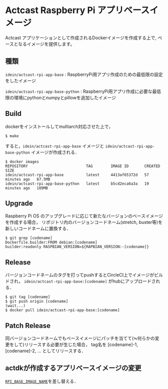 # Actcast Raspberry Pi アプリベースイメージ

Actcast アプリケーションとして作成されるDockerイメージを作成する上で, ベースとなるイメージを提供します。

## 種類

`idein/actcast-rpi-app-base`
: RaspberryPi用アプリ作成のための最低限の設定をしたイメージ

`idein/actcast-rpi-app-base-python`
: RaspberryPi用アプリ作成に必要な最低限の環境にpythonとnumpyとpillowを追加したイメージ

## Build

dockerをインストールしてmultiarch対応させた上で，

```console
$ make
```

すると，`idein/actcast-rpi-app-base` イメージと `idein/actcast-rpi-app-base-python` イメージが作成される．

```console
$ docker images
REPOSITORY                          TAG        IMAGE ID       CREATED          SIZE
idein/actcast-rpi-app-base          latest     4413af65372d   57 minutes ago   87.5MB
idein/actcast-rpi-app-base-python   latest     b5cd2eca6a3a   19 minutes ago   189MB
```


## Upgrade

Raspberry Pi OS のアップグレードに応じて新たなバージョンのベースイメージを作成する場合，
リポジトリ内のバージョンコードネーム(stretch, buster等)を新しいコードネームに置換する．

```console
$ git grep [codename]
Dockerfile.builder:FROM debian:[codename]
builder:readonly RASPBIAN_VERSION=${RAPBIAN_VERSION:-[codename]}
```

## Release

バージョンコードネームのタグを打ってpushするとCircleCI上でイメージがビルドされ，
`idein/actcast-rpi-app-base:[codename]` がhubにアップロードされる．

```console
$ git tag [codename]
$ git push origin [codename]
(wait...)
$ docker pull idein/actcast-rpi-app-base:[codename]
```

## Patch Release

同バージョンコードネームでもベースイメージにパッチを当てて(≒何らかの変更をして)リリースする必要が生じた場合，
tag名を [codename]-1, [codename]-2, … としてリリースする．

## actdkが作成するアプリベースイメージの変更

[`RPI_BASE_IMAGE_NAME`](https://github.com/Idein/actdk-package/blob/bc2b38c9ee6e46a95e86637cfb05894878bd7666/actdk/src/target_type.rs#L5)を差し替える．
